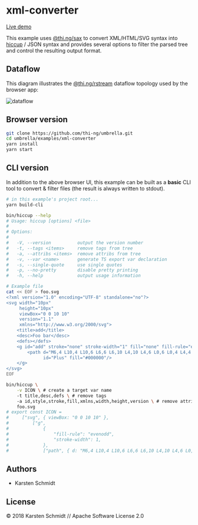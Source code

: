 # xml-converter

[Live demo](http://demo.thi.ng/umbrella/xml-converter/)

This example uses
[@thi.ng/sax](https://github.com/thi-ng/umbrella/tree/master/packages/sax)
to convert XML/HTML/SVG syntax into
[hiccup](https://github.com/thi-ng/umbrella/tree/master/packages/hiccup)
/ JSON syntax and provides several options to filter the parsed tree and
control the resulting output format.

## Dataflow

This diagram illustrates the
[@thi.ng/rstream](https://github.com/thi-ng/umbrella/tree/master/packages/rstream)
dataflow topology used by the browser app:

![dataflow](https://raw.githubusercontent.com/thi-ng/umbrella/master/assets/xml-converter.png)

## Browser version
```bash
git clone https://github.com/thi-ng/umbrella.git
cd umbrella/examples/xml-converter
yarn install
yarn start
```

## CLI version

In addition to the above browser UI, this example can be built as a
**basic** CLI tool to convert & filter files (the result is always
written to stdout).

```bash
# in this example's project root...
yarn build-cli

bin/hiccup --help
# Usage: hiccup [options] <file>
#
# Options:
#
#   -V, --version          output the version number
#   -t, --tags <items>     remove tags from tree
#   -a, --attribs <items>  remove attribs from tree
#   -v, --var <name>       generate TS export var declaration
#   -s, --single-quote     use single quotes
#   -p, --no-pretty        disable pretty printing
#   -h, --help             output usage information

# Example file
cat << EOF > foo.svg
<?xml version="1.0" encoding="UTF-8" standalone="no"?>
<svg width="10px"
     height="10px"
     viewBox="0 0 10 10"
     version="1.1"
     xmlns="http://www.w3.org/2000/svg">
    <title>add</title>
    <desc>Foo bar</desc>
    <defs></defs>
    <g id="add" stroke="none" stroke-width="1" fill="none" fill-rule="evenodd">
        <path d="M6,4 L10,4 L10,6 L6,6 L6,10 L4,10 L4,6 L0,6 L0,4 L4,4 L4,0 L6,0 L6,4 Z"
              id="Plus" fill="#000000"/>
    </g>
</svg>
EOF

bin/hiccup \
    -v ICON \ # create a target var name
    -t title,desc,defs \ # remove tags
    -a id,style,stroke,fill,xmlns,width,height,version \ # remove attribs
    foo.svg
# export const ICON =
#     ["svg", { viewBox: "0 0 10 10" },
#         ["g",
#             {
#                 "fill-rule": "evenodd",
#                 "stroke-width": 1,
#             },
#             ["path", { d: "M6,4 L10,4 L10,6 L6,6 L6,10 L4,10 L4,6 L0,6 L0,4 L4,4 L4,0 L6,0 L6,4 Z" }]]];
```

## Authors

- Karsten Schmidt

## License

&copy; 2018 Karsten Schmidt // Apache Software License 2.0
